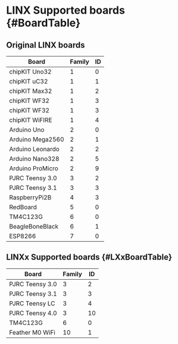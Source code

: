 # LINX Supported boards {#BoardTable}
## Original LINX boards
|Board|Family| ID|
|----|----|----|
|chipKIT Uno32| 1| 0|
|chipKIT uC32| 1| 1|
|chipKIT Max32| 1| 2|
|chipKIT WF32| 1| 3|
|chipKIT WF32| 1| 3|
|chipKIT WiFIRE| 1| 4|
|Arduino Uno| 2| 0|
|Arduino Mega2560| 2| 1|
|Arduino Leonardo| 2| 2|
|Arduino Nano328| 2| 5|
|Arduino ProMicro| 2| 9|
|PJRC Teensy 3.0| 3| 2|
|PJRC Teensy 3.1| 3| 3|
|RaspberryPi2B| 4| 3|
|RedBoard| 5| 0|
|TM4C123G| 6| 0|
|BeagleBoneBlack| 6| 1|
|ESP8266| 7| 0|

## LINXx Supported boards {#LXxBoardTable}
|Board|Family| ID|
|----|----|----|
|PJRC Teensy 3.0| 3| 2|
|PJRC Teensy 3.1| 3| 3|
|PJRC Teensy LC| 3| 4|
|PJRC Teensy 4.0| 3|10|
|TM4C123G| 6| 0|
|Feather M0 WiFi|10| 1|
